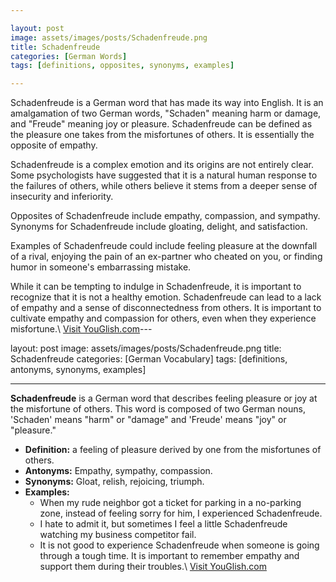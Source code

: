 ```yaml
---

layout: post
image: assets/images/posts/Schadenfreude.png
title: Schadenfreude
categories: [German Words]
tags: [definitions, opposites, synonyms, examples]

---
```


Schadenfreude is a German word that has made its way into English. It is an amalgamation of two German words, "Schaden" meaning harm or damage, and "Freude" meaning joy or pleasure. Schadenfreude can be defined as the pleasure one takes from the misfortunes of others. It is essentially the opposite of empathy.

Schadenfreude is a complex emotion and its origins are not entirely clear. Some psychologists have suggested that it is a natural human response to the failures of others, while others believe it stems from a deeper sense of insecurity and inferiority.

Opposites of Schadenfreude include empathy, compassion, and sympathy. Synonyms for Schadenfreude include gloating, delight, and satisfaction. 

Examples of Schadenfreude could include feeling pleasure at the downfall of a rival, enjoying the pain of an ex-partner who cheated on you, or finding humor in someone's embarrassing mistake.

While it can be tempting to indulge in Schadenfreude, it is important to recognize that it is not a healthy emotion. Schadenfreude can lead to a lack of empathy and a sense of disconnectedness from others. It is important to cultivate empathy and compassion for others, even when they experience misfortune.\ <a id="yg-widget-0" class="youglish-widget" data-query="Schadenfreude" data-lang="german" data-components="8412" data-auto-start="0" data-bkg-color="theme_light" data-title="How%20to%20pronounce%20Schadenfreude%20in%20German"  rel="nofollow" href="https://youglish.com">Visit YouGlish.com</a><script async src="https://youglish.com/public/emb/widget.js" charset="utf-8"></script>---

layout: post
image: assets/images/posts/Schadenfreude.png
title: Schadenfreude
categories: [German Vocabulary]
tags: [definitions, antonyms, synonyms, examples]

---

**Schadenfreude** is a German word that describes feeling pleasure or joy at the misfortune of others. This word is composed of two German nouns, 'Schaden' means "harm" or "damage" and 'Freude' means "joy" or "pleasure."

* **Definition:** a feeling of pleasure derived by one from the misfortunes of others.
* **Antonyms:** Empathy, sympathy, compassion.
* **Synonyms:** Gloat, relish, rejoicing, triumph.
* **Examples:** 
  * When my rude neighbor got a ticket for parking in a no-parking zone, instead of feeling sorry for him, I experienced Schadenfreude.
  * I hate to admit it, but sometimes I feel a little Schadenfreude watching my business competitor fail.
  * It is not good to experience Schadenfreude when someone is going through a tough time. It is important to remember empathy and support them during their troubles.\ <a id="yg-widget-0" class="youglish-widget" data-query="Schadenfreude" data-lang="german" data-components="8412" data-auto-start="0" data-bkg-color="theme_light" data-title="How%20to%20pronounce%20Schadenfreude%20in%20German"  rel="nofollow" href="https://youglish.com">Visit YouGlish.com</a><script async src="https://youglish.com/public/emb/widget.js" charset="utf-8"></script>
